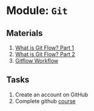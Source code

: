 # Module: `Git`

## Materials

1. [What is Git Flow? Part 1]([https://www.youtube.com/watch?v=6LhTe8Mz6jM)
2. [What is Git Flow? Part 2](https://www.youtube.com/watch?v=z53JJ7P78Vc)
3. [Gitflow Workflow](https://www.atlassian.com/git/tutorials/comparing-workflows/gitflow-workflow)

## Tasks
1. Create an account on GitHub
2. Complete github [course](https://try.github.io/levels/1/challenges/1)
